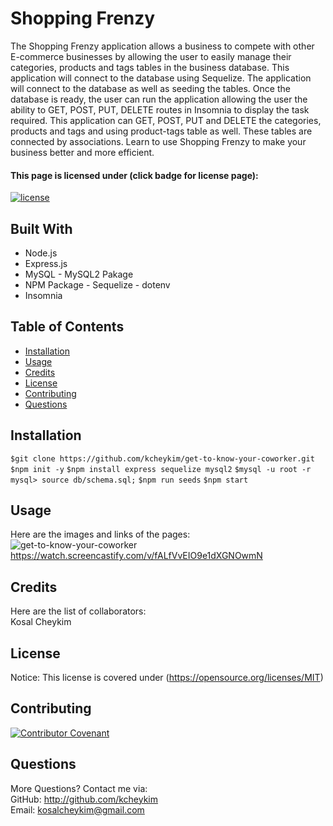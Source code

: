 # Shopping Frenzy
The Shopping Frenzy application allows a business to compete with other E-commerce businesses by allowing the user to easily manage their categories, products and tags tables in the business database. This application will connect to the database using Sequelize. The application will connect to the database as well as seeding the tables. Once the database is ready, the user can run the application allowing the user the ability to GET, POST, PUT, DELETE routes in Insomnia to display the task required. This application can GET, POST, PUT and DELETE the categories, products and tags and using product-tags table as well. These tables are connected by associations. Learn to use Shopping Frenzy to make your business better and more efficient.

#### This page is licensed under (click badge for license page): 
[![license](https://img.shields.io/badge/License-MIT-yellow.svg)](https://opensource.org/licenses/MIT)

## Built With
* Node.js
* Express.js
* MySQL - MySQL2 Pakage
* NPM Package - Sequelize - dotenv
* Insomnia

## Table of Contents
* [Installation](#installation)
* [Usage](#usage)
* [Credits](#credits)
* [License](#license) 
* [Contributing](#contributing) 
* [Questions](#questions)

## Installation
`$git clone https://github.com/kcheykim/get-to-know-your-coworker.git`
`$npm init -y`
`$npm install express sequelize mysql2`
`$mysql -u root -r`
`mysql> source db/schema.sql;`
`$npm run seeds`
`$npm start`

## Usage
Here are the images and links of the pages: <br />
![get-to-know-your-coworker](./assets/images/get-to-know-your-coworker.gif?raw=true)<br />
https://watch.screencastify.com/v/fALfVvEIO9e1dXGNOwmN

## Credits
Here are the list of collaborators:  
Kosal Cheykim

## License
Notice: This license is covered under (https://opensource.org/licenses/MIT)

## Contributing
[![Contributor Covenant](https://img.shields.io/badge/Contributor%20Covenant-2.1-4baaaa.svg)](code_of_conduct.md)

## Questions
More Questions? Contact me via:  
GitHub: http://github.com/kcheykim  
Email: kosalcheykim@gmail.com
